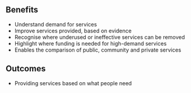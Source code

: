 ## Benefits

- Understand demand for services
- Improve services provided, based on evidence
- Recognise where underused or ineffective services can be removed
- Highlight where funding is needed for high-demand services
- Enables the comparison of public, community and private services

## Outcomes

- Providing services based on what people need
